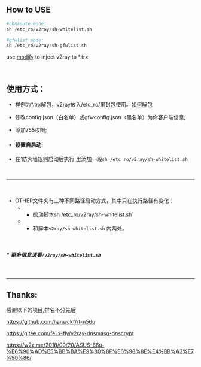 ## How to USE

``` python
#chnroute mode:
sh /etc_ro/v2ray/sh-whitelist.sh

#gfwlist mode:
sh /etc_ro/v2ray/sh-gfwlist.sh
```
use   <a href="https://github.com/ntgeralt/v2ray-for-padavan/tree/master/OTHERS/.trx%20Unpacking" target="_blank">modify</a>  to inject v2ray to *.trx

<br>

## 使用方式：
* 样例为*.trx解包，v2ray放入/etc_ro/里封包使用。<a href="https://www.right.com.cn/forum/thread-747762-1-1.html" target="_blank">如何解包</a>
* 修改config.json（白名单）或gfwconfig.json（黑名单）为你客户端信息;
* 添加755权限;
  
  
* #### 设置自启动:
 * 在'防火墙规则启动后执行'里添加一段`sh /etc_ro/v2ray/sh-whitelist.sh`
 
<br>

-----------------------------

<br>

* OTHER文件夹有三种不同路径启动方式，其中只在执行路径有变化：
  * * 启动脚本sh /etc_ro/v2ray/sh-whitelist.sh` 
  * * 和脚本`v2ray/sh-whitelist.sh` 内两处。

 <br>
 
##### * 更多信息请看`/v2ray/sh-whitelist.sh`
  
 <br>
 
-------------
## Thanks:
感谢以下的项目,排名不分先后

https://github.com/hanwckf/rt-n56u

https://gitee.com/felix-fly/v2ray-dnsmasq-dnscrypt

https://w2x.me/2018/09/20/ASUS-66u-%E6%90%AD%E5%BB%BA%E9%80%8F%E6%98%8E%E4%BB%A3%E7%90%86/
